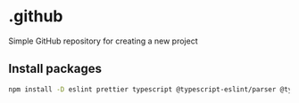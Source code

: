 # .github

Simple GitHub repository for creating a new project

## Install packages

```bash
npm install -D eslint prettier typescript @typescript-eslint/parser @typescript-eslint/eslint-plugin eslint-plugin-jsx-a11y eslint-plugin-react-hooks eslint-config-prettier eslint-plugin-prettier eslint-plugin-promise eslint-plugin-react eslint-plugin-json
```
